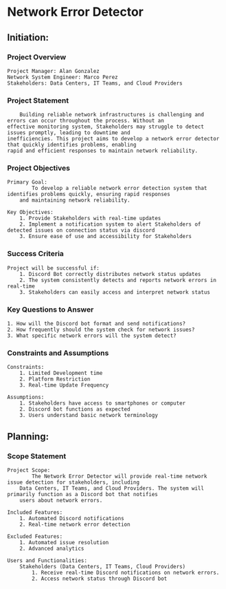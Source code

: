 # Network Error Detector

## Initiation:

### Project Overview
    Project Manager: Alan Gonzalez
    Network System Engineer: Marco Perez
    Stakeholders: Data Centers, IT Teams, and Cloud Providers

### Project Statement
        Building reliable network infrastructures is challenging and errors can occur throughout the process. Without an 
    effective monitoring system, Stakeholders may struggle to detect issues promptly, leading to downtime and 
    inefficiencies. This project aims to develop a network error detector that quickly identifies problems, enabling 
    rapid and efficient responses to maintain network reliability.

### Project Objectives
    Primary Goal:
            To develop a reliable network error detection system that identifies problems quickly, ensuring rapid responses 
        and maintaining network reliability.
    
    Key Objectives:
        1. Provide Stakeholders with real-time updates
        2. Implement a notification system to alert Stakeholders of detected issues on connection status via discord
        3. Ensure ease of use and accessibility for Stakeholders

### Success Criteria
    Project will be successful if:
        1. Discord Bot correctly distributes network status updates
        2. The system consistently detects and reports network errors in real-time
        3. Stakeholders can easily access and interpret network status

### Key Questions to Answer
    1. How will the Discord bot format and send notifications?
    2. How frequently should the system check for network issues?
    3. What specific network errors will the system detect?

### Constraints and Assumptions
    Constraints:
        1. Limited Development time
        2. Platform Restriction
        3. Real-time Update Frequency
    
    Assumptions:
        1. Stakeholders have access to smartphones or computer
        2. Discord bot functions as expected
        3. Users understand basic network terminology

## Planning:

### Scope Statement
    Project Scope:
            The Network Error Detector will provide real-time network issue detection for stakeholders, including 
        Data Centers, IT Teams, and Cloud Providers. The system will primarily function as a Discord bot that notifies 
        users about network errors.

    Included Features:
        1. Automated Discord notifications
        2. Real-time network error detection
    
    Excluded Features:
        1. Automated issue resolution
        2. Advanced analytics
    
    Users and Functionalities:
        Stakeholders (Data Centers, IT Teams, Cloud Providers)
            1. Receive real-time Discord notifications on network errors.
            2. Access network status through Discord bot

